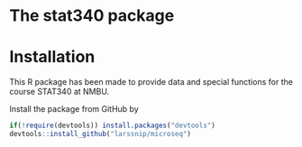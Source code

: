 The stat340 package
================

# Installation

This R package has been made to provide data and special functions for
the course STAT340 at NMBU.

Install the package from GitHub by

``` r
if(!require(devtools)) install.packages("devtools")
devtools::install_github("larssnip/microseq")
```
